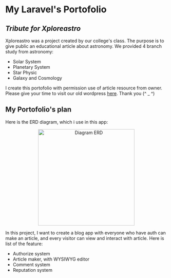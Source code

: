 # My Laravel's Portofolio
## _Tribute for Xploreastro_

Xploreastro was a project created by our college's class. The purpose is to give public an educational article about astronomy. We provided 4 branch study from astronomy:
- Solar System
- Planetary System
- Star Physic
- Galaxy and Cosmology

I create this portofolio with permission use of article resource from owner. Please give your time to visit our old wordpress [here](https://xploreastro.wordpress.com/). Thank you (^ _ ^)

## My Portofolio's plan
Here is the ERD diagram, which i use in this app:
<p align="center"><img src="https://drive.google.com/uc?id=1poteBnnmrtyFuR-sUuS21cET3JKeWJ6p" width="300" alt="Diagram ERD"></p>

In this project, I want to create a blog app with everyone who have auth can make an article, and every visitor can view and interact with article. Here is list of the feature:

- Authorize system
- Article maker, with WYSIWYG editor
- Comment system
- Reputation system

